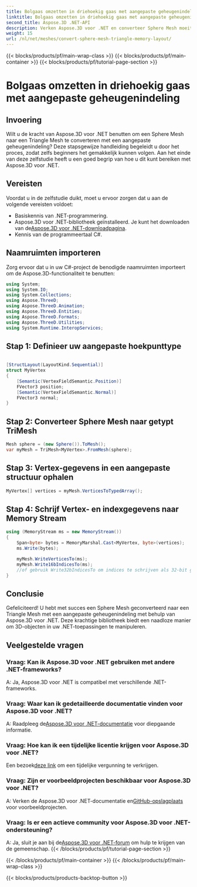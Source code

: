 ```yaml
---
title: Bolgaas omzetten in driehoekig gaas met aangepaste geheugenindeling
linktitle: Bolgaas omzetten in driehoekig gaas met aangepaste geheugenindeling
second_title: Aspose.3D .NET-API
description: Verken Aspose.3D voor .NET en converteer Sphere Mesh moeiteloos naar Triangle Mesh met aangepaste geheugenindeling. Volg onze stapsgewijze handleiding voor een naadloze integratie.
weight: 15
url: /nl/net/meshes/convert-sphere-mesh-triangle-memory-layout/
---
```


{{< blocks/products/pf/main-wrap-class >}}
{{< blocks/products/pf/main-container >}}
{{< blocks/products/pf/tutorial-page-section >}}

# Bolgaas omzetten in driehoekig gaas met aangepaste geheugenindeling

## Invoering
Wilt u de kracht van Aspose.3D voor .NET benutten om een Sphere Mesh naar een Triangle Mesh te converteren met een aangepaste geheugenindeling? Deze stapsgewijze handleiding begeleidt u door het proces, zodat zelfs beginners het gemakkelijk kunnen volgen. Aan het einde van deze zelfstudie heeft u een goed begrip van hoe u dit kunt bereiken met Aspose.3D voor .NET.
## Vereisten
Voordat u in de zelfstudie duikt, moet u ervoor zorgen dat u aan de volgende vereisten voldoet:
- Basiskennis van .NET-programmering.
-  Aspose.3D voor .NET-bibliotheek geïnstalleerd. Je kunt het downloaden van de[Aspose.3D voor .NET-downloadpagina](https://releases.aspose.com/3d/net/).
- Kennis van de programmeertaal C#.
## Naamruimten importeren
Zorg ervoor dat u in uw C#-project de benodigde naamruimten importeert om de Aspose.3D-functionaliteit te benutten:
```csharp
using System;
using System.IO;
using System.Collections;
using Aspose.ThreeD;
using Aspose.ThreeD.Animation;
using Aspose.ThreeD.Entities;
using Aspose.ThreeD.Formats;
using Aspose.ThreeD.Utilities;
using System.Runtime.InteropServices;
```
## Stap 1: Definieer uw aangepaste hoekpunttype
```csharp

[StructLayout(LayoutKind.Sequential)]
struct MyVertex
{
    [Semantic(VertexFieldSemantic.Position)]
    FVector3 position;
    [Semantic(VertexFieldSemantic.Normal)]
    FVector3 normal;
}
```

## Stap 2: Converteer Sphere Mesh naar getypt TriMesh
```csharp
Mesh sphere = (new Sphere()).ToMesh();
var myMesh = TriMesh<MyVertex>.FromMesh(sphere);
```
## Stap 3: Vertex-gegevens in een aangepaste structuur ophalen
```csharp
MyVertex[] vertices = myMesh.VerticesToTypedArray();
```
## Stap 4: Schrijf Vertex- en indexgegevens naar Memory Stream
```csharp
using (MemoryStream ms = new MemoryStream())
{
    Span<byte> bytes = MemoryMarshal.Cast<MyVertex, byte>(vertices);
    ms.Write(bytes);

    myMesh.WriteVerticesTo(ms);
    myMesh.Write16bIndicesTo(ms);
    //of gebruik Write32bIndicesTo om indices te schrijven als 32-bit gehele getallen.
}
```
## Conclusie
Gefeliciteerd! U hebt met succes een Sphere Mesh geconverteerd naar een Triangle Mesh met een aangepaste geheugenindeling met behulp van Aspose.3D voor .NET. Deze krachtige bibliotheek biedt een naadloze manier om 3D-objecten in uw .NET-toepassingen te manipuleren.
## Veelgestelde vragen
### Vraag: Kan ik Aspose.3D voor .NET gebruiken met andere .NET-frameworks?
A: Ja, Aspose.3D voor .NET is compatibel met verschillende .NET-frameworks.
### Vraag: Waar kan ik gedetailleerde documentatie vinden voor Aspose.3D voor .NET?
 A: Raadpleeg de[Aspose.3D voor .NET-documentatie](https://reference.aspose.com/3d/net/) voor diepgaande informatie.
### Vraag: Hoe kan ik een tijdelijke licentie krijgen voor Aspose.3D voor .NET?
 Een bezoek[deze link](https://purchase.aspose.com/temporary-license/) om een tijdelijke vergunning te verkrijgen.
### Vraag: Zijn er voorbeeldprojecten beschikbaar voor Aspose.3D voor .NET?
 A: Verken de Aspose.3D voor .NET-documentatie en[GitHub-opslagplaats](https://github.com/aspose-3d/Aspose.3D-for-.NET) voor voorbeeldprojecten.
### Vraag: Is er een actieve community voor Aspose.3D voor .NET-ondersteuning?
 A: Ja, sluit je aan bij de[Aspose.3D voor .NET-forum](https://forum.aspose.com/c/3d/18) om hulp te krijgen van de gemeenschap.
{{< /blocks/products/pf/tutorial-page-section >}}

{{< /blocks/products/pf/main-container >}}
{{< /blocks/products/pf/main-wrap-class >}}

{{< blocks/products/products-backtop-button >}}
